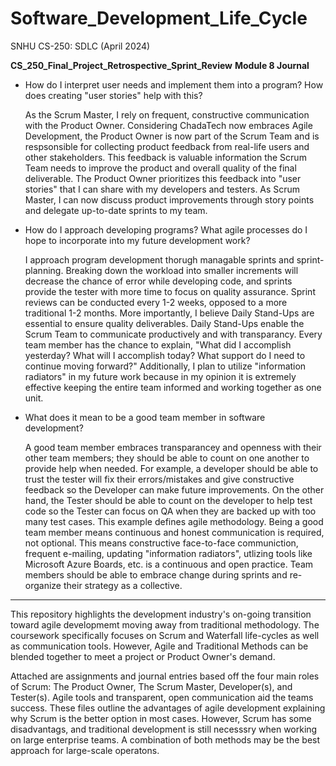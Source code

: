 # Software_Development_Life_Cycle
SNHU CS-250: SDLC (April 2024)

**CS_250_Final_Project_Retrospective_Sprint_Review**
**Module 8 Journal**

* How do I interpret user needs and implement them into a program? How does creating "user stories" help with this?

    As the Scrum Master, I rely on frequent, constructive communication with the Product Owner. Considering ChadaTech now embraces Agile Development, the Product Owner is now part of the Scrum Team and is respsonsible for collecting product feedback from real-life users and other stakeholders. This feedback is valuable information the Scrum Team needs to improve the product and overall quality of the final deliverable. The Product Owner prioritizes this feedback into "user stories" that I can share with my developers and testers. As Scrum Master, I can now discuss product improvements through story points and delegate up-to-date sprints to my team.

* How do I approach developing programs? What agile processes do I hope to incorporate into my future development work?

    I approach program development thorugh managable sprints and sprint-planning. Breaking down the workload into smaller increments will decrease the chance of error while developing code, and sprints provide the tester with more time to focus on quality assurance. Sprint reviews can be conducted every 1-2 weeks, opposed to a more traditional 1-2 months.
   More importantly, I believe Daily Stand-Ups are essential to ensure quality deliverables. Daily Stand-Ups enable the Scrum Team to communicate productively and with transparancy. Every team member has the chance to explain, "What did I accomplish yesterday? What will I accomplish today? What support do I need to continue moving forward?" Additionally, I plan to utilize "information radiators" in my future work because in my opinion it is extremely effective keeping the entire team informed and working together as one unit.

* What does it mean to be a good team member in software development?

    A good team member embraces transparancey and openness with their other team members; they should be able to count on one another to provide help when needed. For example, a developer should be able to trust the tester will fix their errors/mistakes and give constructive feedback so the Developer can make future improvements. On the other hand, the Tester should be able to count on the developer to help test code so the Tester can focus on QA when they are backed up with too many test cases. This example defines agile methodology.
  Being a good team member means continuous and honest communication is required, not optional. This means constructive face-to-face communiction, frequent e-mailing, updating "information radiators", utlizing tools like Microsoft Azure Boards, etc. is a continuous and open practice. Team members should be able to embrace change during sprints and re-organize their strategy as a collective.

--------------------------------------------------------------------------

  This repository highlights the development industry's on-going transition toward agile developmemt moving away from traditional methodology. The coursework specifically focuses on Scrum and Waterfall life-cycles as well as communication tools. However, Agile and Traditional Methods can be blended together to meet a project or Product Owner's demand. 

  Attached are assignments and journal entries based off the four main roles of Scrum: The Product Owner, The Scrum Master, Developer(s), 
and Tester(s). Agile tools and transparent, open communication aid the teams success. These files outline the advantages of agile development explaining why Scrum is the better option in most cases. However, Scrum has some disadvantags, and traditional development is still necesssry when working on large enterprise teams. A combination of both methods may be the best approach for large-scale operatons.
